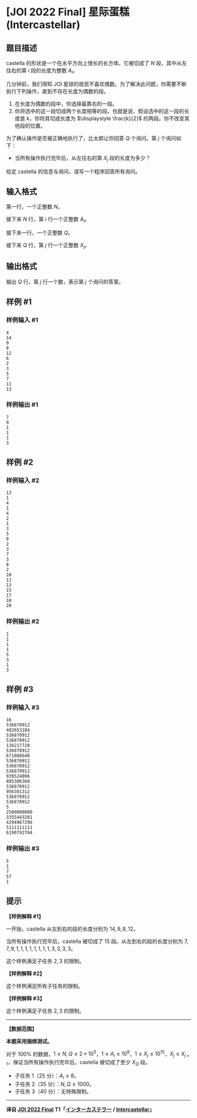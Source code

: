 # [JOI 2022 Final] 星际蛋糕 (Intercastellar)

## 题目描述

castella 的形状是一个在水平方向上很长的长方体。它被切成了 $N$ 段，其中从左往右的第 $i$ 段的长度为整数 $A_i$。

几分钟前，我们得知 JOI 星球的居民不喜欢偶数。为了解决此问题，你需要不断执行下列操作，直到不存在长度为偶数的段。

1. 在长度为偶数的段中，你选择最靠右的一段。
2. 你将选中的这一段切成两个长度相等的段。也就是说，假设选中的这一段的长度是 $k$，你将其切成长度为 $\displaystyle \frac{k}{2}$ 的两段。你不改变其他段的位置。

为了确认操作是否被正确地执行了，比太郎让你回答 $Q$ 个询问。第 $j$ 个询问如下：

- 当所有操作执行完毕后，从左往右的第 $X_j$ 段的长度为多少？

给定 castella 的信息与询问，请写一个程序回答所有询问。

## 输入格式

第一行，一个正整数 $N$。

接下来 $N$ 行，第 $i$ 行一个正整数 $A_i$。

接下来一行，一个正整数 $Q$。

接下来 $Q$ 行，第 $j$ 行一个正整数 $X_j$。

## 输出格式

输出 $Q$ 行，第 $j$ 行一个数，表示第 $j$ 个询问的答案。

## 样例 #1

### 样例输入 #1
```
4
14
9
8
12
6
2
3
5
7
11
13
```

### 样例输出 #1

```
7
9
1
1
1
3
```

## 样例 #2

### 样例输入 #2
```
13
1
4
1
4
2
1
3
5
6
2
3
7
3
8
2
10
11
13
15
17
18
20
```

### 样例输出 #2

```
1
1
1
1
5
3
1
3
```

## 样例 #3

### 样例输入 #3
```
16
536870912
402653184
536870912
536870912
134217728
536870912
671088640
536870912
536870912
536870912
939524096
805306368
536870912
956301312
536870912
536870912
5
2500000000
3355443201
4294967296
5111111111
6190792704
```

### 样例输出 #3

```
5
1
7
57
1
```

## 提示

**【样例解释 \#1】**

一开始，castella 从左到右的段的长度分别为 $14, 9, 8, 12$。

当所有操作执行完毕后，castella 被切成了 $15$ 段。从左到右的段的长度分别为 $7, 7, 9, 1, 1, 1, 1, 1, 1, 1, 1, 3, 3, 3, 3$。

这个样例满足子任务 $2, 3$ 的限制。

**【样例解释 \#2】**

这个样例满足所有子任务的限制。

**【样例解释 \#3】**

这个样例满足子任务 $2, 3$ 的限制。

----

**【数据范围】**

**本题采用捆绑测试。**

对于 $100 \%$ 的数据，$1 \le N, Q \le 2 \times {10}^5$，$1 \le A_i \le {10}^9$，$1 \le X_j \le {10}^{15}$，$X_j \le X_{j + 1}$，保证当所有操作执行完毕后，castella 被切成了至少 $X_Q$ 段。

- 子任务 $1$（$25$ 分）：$A_i \le 8$。
- 子任务 $2$（$35$ 分）：$N, Q \le 1000$。
- 子任务 $3$（$40$ 分）：无特殊限制。

----

**译自 [JOI 2022 Final](https://www.ioi-jp.org/joi/2021/2022-ho/index.html) T1「[インターカステラー](https://www.ioi-jp.org/joi/2021/2022-ho/2022-ho-t1.pdf) / [Intercastellar](https://www.ioi-jp.org/joi/2021/2022-ho/2022-ho-t1-en.pdf)」**
